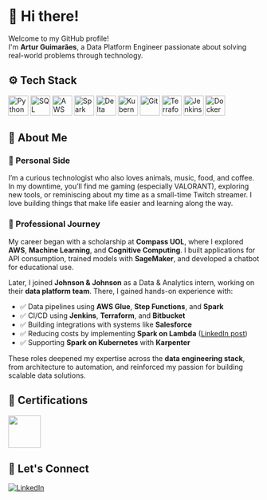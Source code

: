 # 👋 Hi there!

Welcome to my GitHub profile!  
I'm **Artur Guimarães**, a Data Platform Engineer passionate about solving real-world problems through technology.

## ⚙️ Tech Stack
<p align="left">
    <img src="https://cdn.jsdelivr.net/gh/devicons/devicon/icons/python/python-original.svg" alt="Python" width="40" height="40">
    <img src="https://cdn.jsdelivr.net/gh/devicons/devicon/icons/azuresqldatabase/azuresqldatabase-original.svg" alt="SQL" width="40" height="40">
    <img src="https://cdn.jsdelivr.net/gh/devicons/devicon/icons/amazonwebservices/amazonwebservices-original-wordmark.svg" alt="AWS" width="40" height="40">
    <img src="https://cdn.jsdelivr.net/gh/devicons/devicon/icons/apachespark/apachespark-original.svg" alt="Spark" width="40" height="40">
    <img src="https://spark.apache.org/images/delta-lake-logo.png" alt="Delta Lake" width="40" height="40">
    <img src="https://cdn.jsdelivr.net/gh/devicons/devicon/icons/kubernetes/kubernetes-original.svg" alt="Kubernetes" width="40" height="40">
    <img src="https://cdn.jsdelivr.net/gh/devicons/devicon/icons/git/git-original.svg" alt="Git" width="40" height="40">
    <img src="https://cdn.jsdelivr.net/gh/devicons/devicon/icons/terraform/terraform-original.svg" alt="Terraform" width="40" height="40">
    <img src="https://cdn.jsdelivr.net/gh/devicons/devicon/icons/jenkins/jenkins-original.svg" alt="Jenkins" width="40" height="40">
    <img src="https://cdn.jsdelivr.net/gh/devicons/devicon/icons/docker/docker-original.svg" alt="Docker" width="40" height="40">
</p>

## 🧠 About Me

### 🔹 Personal Side  
I’m a curious technologist who also loves animals, music, food, and coffee. In my downtime, you’ll find me gaming (especially VALORANT), exploring new tools, or reminiscing about my time as a small-time Twitch streamer. I love building things that make life easier and learning along the way.

### 🔹 Professional Journey  
My career began with a scholarship at **Compass UOL**, where I explored **AWS**, **Machine Learning**, and **Cognitive Computing**. I built applications for API consumption, trained models with **SageMaker**, and developed a chatbot for educational use.

Later, I joined **Johnson & Johnson** as a Data & Analytics intern, working on their **data platform team**. There, I gained hands-on experience with:

- ✅ Data pipelines using **AWS Glue**, **Step Functions**, and **Spark**
- ✅ CI/CD using **Jenkins**, **Terraform**, and **Bitbucket**
- ✅ Building integrations with systems like **Salesforce**
- ✅ Reducing costs by implementing **Spark on Lambda** ([LinkedIn post](https://www.linkedin.com/feed/update/urn:li:activity:7247672876407918593/))
- ✅ Supporting **Spark on Kubernetes** with **Karpenter**

These roles deepened my expertise across the **data engineering stack**, from architecture to automation, and reinforced my passion for building scalable data solutions.

## 📜 Certifications
<img src="https://images.credly.com/size/340x340/images/00634f82-b07f-4bbd-a6bb-53de397fc3a6/image.png" width="65" height="65">

## 🤝 Let's Connect

[![LinkedIn](https://img.shields.io/badge/LinkedIn-0077B5?style=for-the-badge&logo=linkedin&logoColor=white)](https://www.linkedin.com/in/arturguimaraes)
